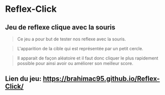 # Reflex-Click
## Jeu de reflexe clique avec la souris

> Ce jeu a pour but de tester nos reflexe avec la souris.

> L'apparition de la cible qui est représentée par un petit cercle.

> Il apparait de façon aléatoire et il faut donc cliquer le plus rapidement possible pour ainsi avoir ou améliorer son meilleur score.

## Lien du jeu: https://brahimac95.github.io/Reflex-Click/
